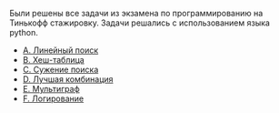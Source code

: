Были решены все задачи из экзамена по программированию на Тинькофф стажировку.
Задачи решались с использованием языка python.

* [A. Линейный поиск](https://github.com/MupLever/TinkoffContest/tree/master/1)
* [B. Хеш-таблица](https://github.com/MupLever/TinkoffContest/tree/master/2)
* [C. Сужение поиска](https://github.com/MupLever/TinkoffContest/tree/master/3)
* [D. Лучшая комбинация](https://github.com/MupLever/TinkoffContest/tree/master/4)
* [E. Мультиграф](https://github.com/MupLever/TinkoffContest/tree/master/5)
* [F. Логирование](https://github.com/MupLever/TinkoffContest/tree/master/6)
